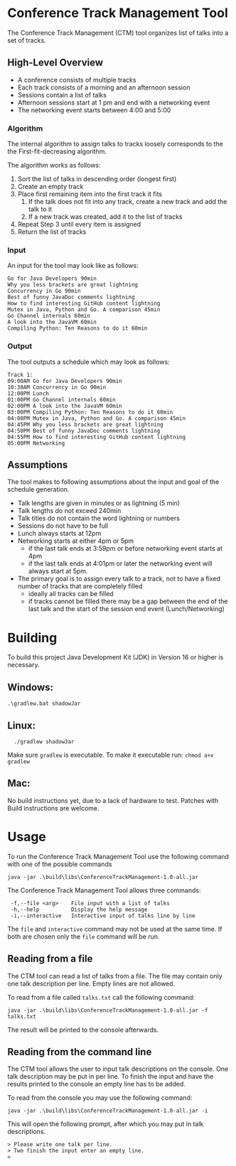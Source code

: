# Conference Track Management Tool

The Conference Track Management (CTM) tool organizes list of talks into a set of tracks.

## High-Level Overview

- A conference consists of multiple tracks
- Each track consists of a morning and an afternoon session
- Sessions contain a list of talks
- Afternoon sessions start at 1 pm and end with a networking event
- The networking event starts between 4:00 and 5:00

### Algorithm

The internal algorithm to assign talks to tracks loosely corresponds to the the First-fit-decreasing algorithm. 

The algorithm works as follows:

1. Sort the list of talks in descending order (longest first)
2. Create an empty track
3. Place first remaining item into the first track it fits
   1. If the talk does not fit into any track, create a new track and add the talk to it
   2. If a new track was created, add it to the list of tracks
4. Repeat Step 3 until every item is assigned
5. Return the list of tracks

### Input

An input for the tool may look like as follows:

```
Go for Java Developers 90min
Why you less brackets are great lightning
Concurrency in Go 90min
Best of funny JavaDoc comments lightning
How to find interesting GitHub content lightning
Mutex in Java, Python and Go. A comparison 45min
Go Channel internals 60min
A look into the JavaVM 60min
Compiling Python: Ten Reasons to do it 60min
```

### Output

The tool outputs a schedule which may look as follows:

```
Track 1:
09:00AM Go for Java Developers 90min
10:30AM Concurrency in Go 90min
12:00PM Lunch
01:00PM Go Channel internals 60min
02:00PM A look into the JavaVM 60min
03:00PM Compiling Python: Ten Reasons to do it 60min
04:00PM Mutex in Java, Python and Go. A comparison 45min
04:45PM Why you less brackets are great lightning
04:50PM Best of funny JavaDoc comments lightning
04:55PM How to find interesting GitHub content lightning
05:00PM Networking
```

## Assumptions

The tool makes to following assumptions about the input and goal of the schedule generation.

- Talk lengths are given in minutes or as lightning (5 min)
- Talk lengths do not exceed 240min
- Talk titles do not contain the word lightning or numbers
- Sessions do not have to be full
- Lunch always starts at 12pm
- Networking starts at either 4pm or 5pm
  - if the last talk ends at 3:59pm or before networking event starts at 4pm
  - if the last talk ends at 4:01pm or later the networking event will always start at 5pm.
- The primary goal is to assign every talk to a track, not to have a fixed number of tracks that are completely filled
  - ideally all tracks can be filled
  - if tracks cannot be filled there may be a gap between the end of the last talk and the start of the session end event (Lunch/Networking)

# Building

To build this project Java Development Kit (JDK) in Version 16 or higher is necessary.

## Windows:

```
.\gradlew.bat shadowJar
```

## Linux:

```
  ./gradlew shadowJar
```

Make sure `gradlew` is executable.
To make it executable run: `chmod a+x gradlew`

## Mac:

No build instructions yet, due to a lack of hardware to test. 
Patches with Build instructions are welcome.

# Usage

To run the Conference Track Management Tool use the following command with one of the possible commands

```
java -jar .\build\libs\ConferenceTrackManagement-1.0-all.jar
```

The Conference Track Management Tool allows three commands:

```
 -f,--file <arg>    File input with a list of talks
 -h,--help          Display the help message
 -i,--interactive   Interactive input of talks line by line

```

The `file` and `interactive` command may not be used at the same time. If both are chosen
only the `file` command will be run.

## Reading from a file

The CTM tool can read a list of talks from a file. The file may contain only one talk description 
per line. Empty lines are not allowed. 

To read from a file called `talks.txt` call the following command:

``java -jar .\build\libs\ConferenceTrackManagement-1.0-all.jar -f talks.txt``

The result will be printed to the console afterwards.

## Reading from the command line

The CTM tool allows the user to input talk descriptions on the console.
One talk description may be put in per line. 
To finish the input and have the results printed to the console an empty line has to be added.

To read from the console you may use the following command:

``java -jar .\build\libs\ConferenceTrackManagement-1.0-all.jar -i``

This will open the following prompt, after which you may put in talk descriptions.

```
> Please write one talk per line.
> Two finish the input enter an empty line.
> 
```
